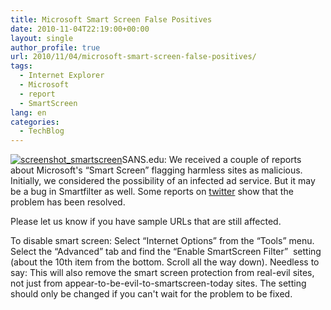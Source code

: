 ```yaml
---
title: Microsoft Smart Screen False Positives
date: 2010-11-04T22:19:00+00:00
layout: single
author_profile: true
url: 2010/11/04/microsoft-smart-screen-false-positives/
tags:
  - Internet Explorer
  - Microsoft
  - report
  - SmartScreen
lang: en
categories: 
  - TechBlog
---
```

[![screenshot_smartscreen](http://lh6.ggpht.com/_vaUVXcmC3OI/TNMqarQQCyI/AAAAAAAADCg/KZh9JC6bGkY/screenshot_smartscreen_thumb%5B1%5D.jpg?imgmax=800 "screenshot_smartscreen")](http://lh5.ggpht.com/_vaUVXcmC3OI/TNMqVz8GZXI/AAAAAAAADCc/IQ1i1alV-Xw/s1600-h/screenshot_smartscreen%5B4%5D.jpg)SANS.edu: We received a couple of reports about Microsoft's “Smart Screen” flagging harmless sites as malicious. Initially, we considered the possibility of an infected ad service. But it may be a bug in Smartfilter as well. Some reports on [twitter](http://twitter.com/#!/search/%23smartscreen) show that the problem has been resolved.

Please let us know if you have sample URLs that are still affected.

To disable smart screen: Select “Internet Options” from the “Tools” menu. Select the “Advanced” tab and find the “Enable SmartScreen Filter”  setting (about the 10th item from the bottom. Scroll all the way down). Needless to say: This will also remove the smart screen protection from real-evil sites, not just from appear-to-be-evil-to-smartscreen-today sites. The setting should only be changed if you can't wait for the problem to be fixed.